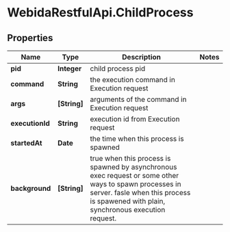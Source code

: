 # WebidaRestfulApi.ChildProcess

## Properties
Name | Type | Description | Notes
------------ | ------------- | ------------- | -------------
**pid** | **Integer** | child process pid | 
**command** | **String** | the execution command in Execution request | 
**args** | **[String]** | arguments of the command in Execution request | 
**executionId** | **String** | execution id from Execution request | 
**startedAt** | **Date** | the time when this process is spawned | 
**background** | **[String]** | true when this process is spawned by asynchronous exec request or some other ways to spawn processes in server. fasle when this process is spawened with plain, synchronous execution request.  | 


